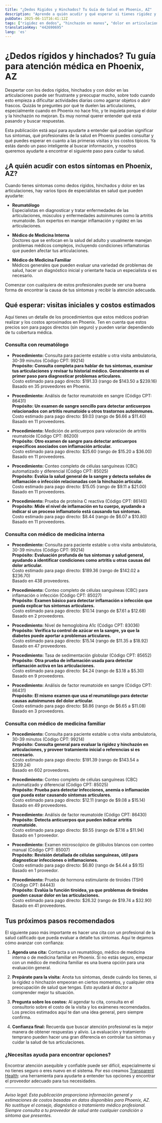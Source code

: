 ```yaml
---
title: "¿Dedos Rigidos y Hinchados? Tu Guía de Salud en Phoenix, AZ"
description: "Aprende a quién acudir y qué esperar si tienes rigidez y hinchazón en los dedos, incluyendo costos de consultas en Phoenix, AZ."
pubDate: 2025-06-11T16:41:12Z
tags: ["rigidez en dedos", "hinchazón en manos", "dolor en articulaciones", "salud en Phoenix AZ", "reumatología", "medicina familiar", "medicina interna", "costos de salud"]
translationKey: "442690695"
lang: 'es'
---
```


# ¿Dedos rígidos y hinchados? Tu guía para atención médica en Phoenix, AZ

Despertar con los dedos rígidos, hinchados y con dolor en las articulaciones puede ser frustrante y preocupar mucho, sobre todo cuando esto empieza a dificultar actividades diarias como agarrar objetos o abrir frascos. Quizás te preguntes por qué te duelen las articulaciones, especialmente cuando en Phoenix no hace frío, y te inquieta porque el dolor y la hinchazón no mejoran. Es muy normal querer entender qué está pasando y buscar respuestas.

Esta publicación está aquí para ayudarte a entender qué podrían significar tus síntomas, qué profesionales de la salud en Phoenix puedes consultar y qué puedes esperar en cuanto a las primeras visitas y los costos típicos. Ya estás dando un paso inteligente al buscar información, y nosotros queremos ayudarte a encontrar el siguiente paso para cuidar tu salud.

## ¿A quién acudir con estos síntomas en Phoenix, AZ?

Cuando tienes síntomas como dedos rígidos, hinchados y dolor en las articulaciones, hay varios tipos de especialistas en salud que pueden ayudarte:

- **Reumatólogo**  
  Especialistas en diagnosticar y tratar enfermedades de las articulaciones, músculos y enfermedades autoinmunes como la artritis reumatoide. Son expertos en manejar inflamación y rigidez en las articulaciones.

- **Médico de Medicina Interna**  
  Doctores que se enfocan en la salud del adulto y usualmente manejan problemas médicos complejos, incluyendo condiciones inflamatorias que pueden afectar tus articulaciones.

- **Médico de Medicina Familiar**  
  Médicos generales que pueden evaluar una variedad de problemas de salud, hacer un diagnóstico inicial y orientarte hacia un especialista si es necesario.

Comenzar con cualquiera de estos profesionales puede ser una buena forma de encontrar la causa de tus síntomas y recibir la atención adecuada.

## Qué esperar: visitas iniciales y costos estimados

Aquí tienes un detalle de los procedimientos que estos médicos podrían realizar y los costos aproximados en Phoenix. Ten en cuenta que estos precios son para pagos directos (sin seguro) y pueden variar dependiendo de tu cobertura médica.

### Consulta con reumatólogo

- **Procedimiento:** Consulta para paciente estable u otra visita ambulatoria, 30-39 minutos (Código CPT: 99214)  
  **Propósito:** **Consulta completa para hablar de tus síntomas, examinar tus articulaciones y revisar tu historial médico. Generalmente es el primer paso para diagnosticar problemas articulares.**  
  Costo estimado para pago directo: $191.33 (rango de $143.50 a $239.16)  
  Basado en 35 proveedores en Phoenix.

- **Procedimiento:** Análisis de factor reumatoide en sangre (Código CPT: 86431)  
  **Propósito:** **Un examen de sangre sencillo para detectar anticuerpos relacionados con artritis reumatoide u otros trastornos autoinmunes.**  
  Costo estimado para pago directo: $9.03 (rango de $6.66 a $11.40)  
  Basado en 11 proveedores.

- **Procedimiento:** Medición de anticuerpos para valoración de artritis reumatoide (Código CPT: 86200)  
  **Propósito:** **Otro examen de sangre para detectar anticuerpos específicos asociados con inflamación articular.**  
  Costo estimado para pago directo: $25.60 (rango de $15.20 a $36.00)  
  Basado en 11 proveedores.

- **Procedimiento:** Conteo completo de células sanguíneas (CBC) automatizado y diferencial (Código CPT: 85025)  
  **Propósito:** **Evalúa la salud general de la sangre y detecta señales de inflamación o infección relacionadas con la hinchazón articular.**  
  Costo estimado para pago directo: $15.05 (rango de $9.11 a $21.00)  
  Basado en 11 proveedores.

- **Procedimiento:** Prueba de proteína C reactiva (Código CPT: 86140)  
  **Propósito:** **Mide el nivel de inflamación en tu cuerpo, ayudando a indicar si un proceso inflamatorio está causando tus síntomas.**  
  Costo estimado para pago directo: $8.44 (rango de $6.07 a $10.80)  
  Basado en 11 proveedores.

### Consulta con médico de medicina interna

- **Procedimiento:** Consulta para paciente estable u otra visita ambulatoria, 30-39 minutos (Código CPT: 99214)  
  **Propósito:** **Evaluación profunda de tus síntomas y salud general, ayudando a identificar condiciones como artritis u otras causas del dolor articular.**  
  Costo estimado para pago directo: $189.36 (rango de $142.02 a $236.70)  
  Basado en 438 proveedores.

- **Procedimiento:** Conteo completo de células sanguíneas (CBC) para inflamación o infección (Código CPT: 85027)  
  **Propósito:** **Examen básico para detectar inflamación o infección que pueda explicar tus síntomas articulares.**  
  Costo estimado para pago directo: $10.14 (rango de $7.61 a $12.68)  
  Basado en 2 proveedores.

- **Procedimiento:** Nivel de hemoglobina A1c (Código CPT: 83036)  
  **Propósito:** **Verifica tu control de azúcar en la sangre, ya que la diabetes puede aportar a problemas articulares.**  
  Costo estimado para pago directo: $15.14 (rango de $11.35 a $18.92)  
  Basado en 47 proveedores.

- **Procedimiento:** Tasa de sedimentación globular (Código CPT: 85652)  
  **Propósito:** **Otra prueba de inflamación usada para detectar inflamación activa en las articulaciones.**  
  Costo estimado para pago directo: $4.24 (rango de $3.18 a $5.30)  
  Basado en 9 proveedores.

- **Procedimiento:** Análisis de factor reumatoide en sangre (Código CPT: 86431)  
  **Propósito:** **El mismo examen que usa el reumatólogo para detectar causas autoinmunes del dolor articular.**  
  Costo estimado para pago directo: $8.86 (rango de $6.65 a $11.08)  
  Basado en 3 proveedores.

### Consulta con médico de medicina familiar

- **Procedimiento:** Consulta para paciente estable u otra visita ambulatoria, 30-39 minutos (Código CPT: 99214)  
  **Propósito:** **Consulta general para evaluar la rigidez y hinchazón en articulaciones, y proveer tratamiento inicial o referencias si es necesario.**  
  Costo estimado para pago directo: $191.39 (rango de $143.54 a $239.24)  
  Basado en 602 proveedores.

- **Procedimiento:** Conteo completo de células sanguíneas (CBC) automatizado y diferencial (Código CPT: 85025)  
  **Propósito:** **Prueba para detectar infecciones, anemia o inflamación que pueda estar causando síntomas articulares.**  
  Costo estimado para pago directo: $12.11 (rango de $9.08 a $15.14)  
  Basado en 49 proveedores.

- **Procedimiento:** Análisis de factor reumatoide (Código CPT: 86430)  
  **Propósito:** **Detecta anticuerpos que pueden indicar artritis reumatoide.**  
  Costo estimado para pago directo: $9.55 (rango de $7.16 a $11.94)  
  Basado en 1 proveedor.

- **Procedimiento:** Examen microscópico de glóbulos blancos con conteo manual (Código CPT: 85007)  
  **Propósito:** **Revisión detallada de células sanguíneas, útil para diagnosticar infecciones o inflamaciones.**  
  Costo estimado para pago directo: $6.80 (rango de $4.44 a $9.15)  
  Basado en 1 proveedor.

- **Procedimiento:** Prueba de hormona estimulante de tiroides (TSH) (Código CPT: 84443)  
  **Propósito:** **Evalúa la función tiroidea, ya que problemas de tiroides pueden causar dolor en las articulaciones.**  
  Costo estimado para pago directo: $26.32 (rango de $19.74 a $32.90)  
  Basado en 41 proveedores.

## Tus próximos pasos recomendados

El siguiente paso más importante es hacer una cita con un profesional de la salud calificado que pueda evaluar a detalle tus síntomas. Aquí te dejamos cómo avanzar con confianza:

1. **Agenda una cita:** Contacta a un reumatólogo, médico de medicina interna o de medicina familiar en Phoenix. Si no estás seguro, empezar con un médico de medicina familiar es una buena opción para una evaluación general.

2. **Prepárate para la visita:** Anota tus síntomas, desde cuándo los tienes, si la rigidez o hinchazón empeoran en ciertos momentos, y cualquier otra preocupación de salud que tengas. Esto ayudará al doctor a comprender mejor tu situación.

3. **Pregunta sobre los costos:** Al agendar tu cita, consulta en el consultorio sobre el costo de la visita y los exámenes recomendados. Los precios estimados aquí te dan una idea general, pero siempre confirma.

4. **Confianza final:** Recuerda que buscar atención profesional es la mejor manera de obtener respuestas y alivio. La evaluación y tratamiento temprano pueden hacer una gran diferencia en controlar tus síntomas y cuidar la salud de tus articulaciones.

### ¿Necesitas ayuda para encontrar opciones?

Encontrar atención asequible y confiable puede ser difícil, especialmente si no tienes seguro o eres nuevo en el sistema. Por eso creamos [Transparent Health](https://transparenthealth.ai): una herramienta para ayudarte a entender tus opciones y encontrar el proveedor adecuado para tus necesidades.

---

*Aviso legal: Esta publicación proporciona información general y estimaciones de costos basadas en datos disponibles para Phoenix, AZ. No sustituye el consejo, diagnóstico o tratamiento médico profesional. Siempre consulta a tu proveedor de salud ante cualquier condición o síntoma que presentes.*